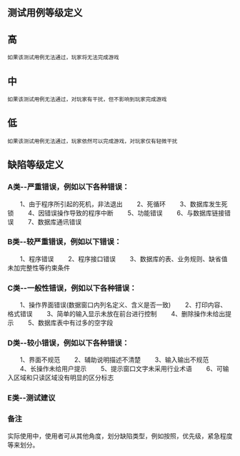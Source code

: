 ## 测试用例等级定义
## 高
    如果该测试用例无法通过，玩家将无法完成游戏
## 中
    如果该测试用例无法通过，对玩家有干扰，但不影响到玩家完成游戏
## 低
    如果该测试用例无法通过，玩家依然可以完成游戏，对玩家仅有轻微干扰
    
## 缺陷等级定义

### A类--严重错误，例如以下各种错误：
　　1、由于程序所引起的死机，非法退出
　　2、死循环
　　3、数据库发生死锁
　　4、因错误操作导致的程序中断
　　5、功能错误
　　6、与数据库链接错误
　　7、数据库通讯错误

### B类--较严重错误，例如以下错误：
　　1、程序错误
　　2、程序接口错误
　　3、数据库的表、业务规则、缺省值未加完整性等约束条件

### C类--一般性错误，例如以下各种错误：
　　1、操作界面错误(数据窗口内列名定义、含义是否一致)
　　2、打印内容、格式错误
　　3、简单的输入显示未放在前台进行控制
　　4、删除操作未给出提示
　　5、数据库表中有过多的空字段

### D类--较小错误，例如以下各种错误：
　　1、界面不规范
　　2、辅助说明描述不清楚
　　3、输入输出不规范
　　4、长操作未给用户提示
　　5、提示窗口文字未采用行业术语
　　6、可输入区域和只读区域没有明显的区分标志
### E类--测试建议

### 备注
   实际使用中，使用者可从其他角度，划分缺陷类型，例如按照，优先级，紧急程度等来划分。
